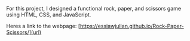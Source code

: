 For this project, I designed a functional rock, paper, and scissors game using HTML, CSS, and JavaScript.

Heres a link to the webpage: [https://essiawjulian.github.io/Rock-Paper-Scissors/](url)

